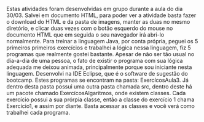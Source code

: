 Estas atividades foram desenvolvidas em grupo durante a aula do dia 30/03.
Salvei em documento HTML, para poder ver a atividade basta fazer o download do HTML e da pasta de imagens, manter as duas no mesmo diretório,
e clicar duas vezes com o botão esquerdo do mouse no documento HTML que em seguida o seu navegador irá abri-lo normalmente.
Para treinar a linguagem Java, por conta própria, peguei os 5 primeiros primeiros exercícios e trabalhei a lógica nessa linguagem, fiz 5 programas que realmente gostei bastante.
Apesar de não ser tão usual no dia-a-dia de uma pessoa, o fato de existir o programa com sua lógica adequada me deixou animada,
principalmente porque sou iniciante nesta linguagem. 
Desenvolvi na IDE Eclipse, que é o software de sugestão do bootcamp.
Estes programas se encontram na pasta: ExercícosAula3.
Já dentro desta pasta possui uma outra pasta chamada src, dentro deste há um pacote chamado ExercícosAlgaritmos, onde existem classes. Cada exercício possui
a sua prórpia classe, então a classe do exercício 1 chama Exercício1, e assim por diante.
Basta acessar as classes e você verá como trabalhei cada programa.
